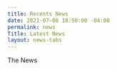 ```yaml
---
title: Recents News
date: 2021-07-08 18:50:00 -04:00
permalink: news
Title: Latest News
layout: news-tabs
---
```


The News